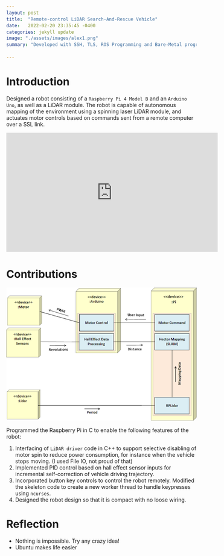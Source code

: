 ```yaml
---
layout: post
title:  "Remote-control LiDAR Search-And-Rescue Vehicle"
date:   2022-02-20 23:35:45 -0400
categories: jekyll update
image: "./assets/images/alex1.png"
summary: "Developed with SSH, TLS, ROS Programming and Bare-Metal programming to build a search-and-rescue robot."

---
```



# Introduction

Designed a robot consisting of a `Raspberry Pi 4 Model B` and an `Arduino Uno`, as well as a LiDAR module. The robot is capable of autonomous mapping of the environment using a spinning laser LiDAR module, and actuates motor controls based on commands sent from a remote computer over a SSL link.

<iframe width="560" height="315" src="https://www.youtube.com/embed/fcGkgArMV6A" title="YouTube video player" frameborder="0" allow="accelerometer; autoplay; clipboard-write; encrypted-media; gyroscope; picture-in-picture" allowfullscreen></iframe>

# Contributions

![Alex Architecture](/assets/images/alex2.png)

Programmed the Raspberry Pi in C to enable the following features of the robot:

1. Interfacing of `LiDAR driver` code in C++ to support selective disabling of motor spin to reduce power consumption, for instance when the vehicle stops moving. (I used File IO, not proud of that) 
1. Implemented PID control based on hall effect sensor inputs for incremental self-correction of vehicle driving trajectory.
1. Incorporated button key controls to control the robot remotely. Modified the skeleton code to create a new worker thread to handle keypresses using `ncurses`.
1. Designed the robot design so that it is compact with no loose wiring.

# Reflection
* Nothing is impossible. Try any crazy idea!
* Ubuntu makes life easier
